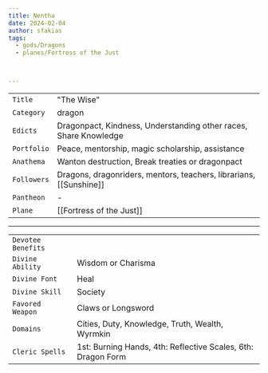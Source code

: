 ```yaml
---
title: Nentha
date: 2024-02-04
author: sfakias
tags:
  - gods/Dragons
  - planes/Fortress of the Just



---
```

| | |
| --- | --- |
| `Title` | "The Wise" |
| `Category` | dragon |
| `Edicts` | Dragonpact, Kindness, Understanding other races, Share Knowledge |
| `Portfolio` | Peace, mentorship, magic scholarship, assistance |
| `Anathema` | Wanton destruction, Break treaties or dragonpact |
| `Followers` | Dragons, dragonriders, mentors, teachers, librarians, [[Sunshine]] |
| `Pantheon` | - |
| `Plane` | [[Fortress of the Just]] |

---
| | |
| --- | --- |
| `Devotee Benefits` |
| `Divine Ability` | Wisdom or Charisma |
| `Divine Font` | Heal |
| `Divine Skill` | Society |
| `Favored Weapon` | Claws or Longsword |
| `Domains` | Cities, Duty, Knowledge, Truth, Wealth, Wyrmkin |
| `Cleric Spells` | 1st: Burning Hands, 4th: Reflective Scales, 6th: Dragon Form |
